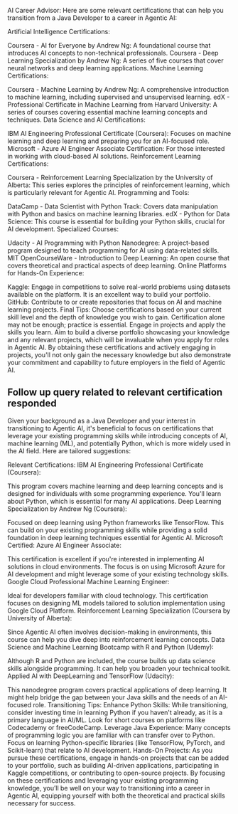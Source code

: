 AI Career Advisor: Here are some relevant certifications that can help you transition from a Java Developer to a career in Agentic AI:

Artificial Intelligence Certifications:

Coursera - AI for Everyone by Andrew Ng: A foundational course that introduces AI concepts to non-technical professionals.
Coursera - Deep Learning Specialization by Andrew Ng: A series of five courses that cover neural networks and deep learning applications.
Machine Learning Certifications:

Coursera - Machine Learning by Andrew Ng: A comprehensive introduction to machine learning, including supervised and unsupervised learning.
edX - Professional Certificate in Machine Learning from Harvard University: A series of courses covering essential machine learning concepts and techniques.
Data Science and AI Certifications:

IBM AI Engineering Professional Certificate (Coursera): Focuses on machine learning and deep learning and preparing you for an AI-focused role.
Microsoft - Azure AI Engineer Associate Certification: For those interested in working with cloud-based AI solutions.
Reinforcement Learning Certifications:

Coursera - Reinforcement Learning Specialization by the University of Alberta: This series explores the principles of reinforcement learning, which is particularly relevant for Agentic AI.
Programming and Tools:

DataCamp - Data Scientist with Python Track: Covers data manipulation with Python and basics on machine learning libraries.
edX - Python for Data Science: This course is essential for building your Python skills, crucial for AI development.
Specialized Courses:

Udacity - AI Programming with Python Nanodegree: A project-based program designed to teach programming for AI using data-related skills.
MIT OpenCourseWare - Introduction to Deep Learning: An open course that covers theoretical and practical aspects of deep learning.
Online Platforms for Hands-On Experience:

Kaggle: Engage in competitions to solve real-world problems using datasets available on the platform. It is an excellent way to build your portfolio.
GitHub: Contribute to or create repositories that focus on AI and machine learning projects.
Final Tips:
Choose certifications based on your current skill level and the depth of knowledge you wish to gain.
Certification alone may not be enough; practice is essential. Engage in projects and apply the skills you learn.
Aim to build a diverse portfolio showcasing your knowledge and any relevant projects, which will be invaluable when you apply for roles in Agentic AI.
By obtaining these certifications and actively engaging in projects, you'll not only gain the necessary knowledge but also demonstrate your commitment and capability to future employers in the field of Agentic AI.

## Follow up query related to relevant certification responded

Given your background as a Java Developer and your interest in transitioning to Agentic AI, it's beneficial to focus on certifications that leverage your existing programming skills while introducing concepts of AI, machine learning (ML), and potentially Python, which is more widely used in the AI field. Here are tailored suggestions:

Relevant Certifications:
IBM AI Engineering Professional Certificate (Coursera):

This program covers machine learning and deep learning concepts and is designed for individuals with some programming experience. You'll learn about Python, which is essential for many AI applications.
Deep Learning Specialization by Andrew Ng (Coursera):

Focused on deep learning using Python frameworks like TensorFlow. This can build on your existing programming skills while providing a solid foundation in deep learning techniques essential for Agentic AI.
Microsoft Certified: Azure AI Engineer Associate:

This certification is excellent if you're interested in implementing AI solutions in cloud environments. The focus is on using Microsoft Azure for AI development and might leverage some of your existing technology skills.
Google Cloud Professional Machine Learning Engineer:

Ideal for developers familiar with cloud technology. This certification focuses on designing ML models tailored to solution implementation using Google Cloud Platform.
Reinforcement Learning Specialization (Coursera by University of Alberta):

Since Agentic AI often involves decision-making in environments, this course can help you dive deep into reinforcement learning concepts.
Data Science and Machine Learning Bootcamp with R and Python (Udemy):

Although R and Python are included, the course builds up data science skills alongside programming. It can help you broaden your technical toolkit.
Applied AI with DeepLearning and TensorFlow (Udacity):

This nanodegree program covers practical applications of deep learning. It might help bridge the gap between your Java skills and the needs of an AI-focused role.
Transitioning Tips:
Enhance Python Skills: While transitioning, consider investing time in learning Python if you haven't already, as it is a primary language in AI/ML. Look for short courses on platforms like Codecademy or freeCodeCamp.
Leverage Java Experience: Many concepts of programming logic you are familiar with can transfer over to Python. Focus on learning Python-specific libraries (like TensorFlow, PyTorch, and Scikit-learn) that relate to AI development.
Hands-On Projects: As you pursue these certifications, engage in hands-on projects that can be added to your portfolio, such as building AI-driven applications, participating in Kaggle competitions, or contributing to open-source projects.
By focusing on these certifications and leveraging your existing programming knowledge, you’ll be well on your way to transitioning into a career in Agentic AI, equipping yourself with both the theoretical and practical skills necessary for success.